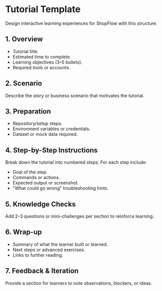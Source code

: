 # Tutorial Template

Design interactive learning experiences for ShopFlow with this structure.

## 1. Overview

- Tutorial title.
- Estimated time to complete.
- Learning objectives (3–5 bullets).
- Required tools or accounts.

## 2. Scenario

Describe the story or business scenario that motivates the tutorial.

## 3. Preparation

- Repository/setup steps.
- Environment variables or credentials.
- Dataset or mock data required.

## 4. Step-by-Step Instructions

Break down the tutorial into numbered steps. For each step include:

- Goal of the step.
- Commands or actions.
- Expected output or screenshot.
- "What could go wrong" troubleshooting hints.

## 5. Knowledge Checks

Add 2–3 questions or mini-challenges per section to reinforce learning.

## 6. Wrap-up

- Summary of what the learner built or learned.
- Next steps or advanced exercises.
- Links to further reading.

## 7. Feedback & Iteration

Provide a section for learners to note observations, blockers, or ideas.
